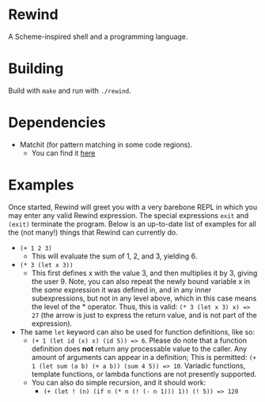 # Rewind
A Scheme-inspired shell and a programming language.

# Building
Build with `make` and run with `./rewind`.

# Dependencies
* Matchit (for pattern matching in some code regions).
  - You can find it [here](https://github.com/BowenFu/matchit.cpp)

# Examples
Once started, Rewind will greet you with a very barebone REPL in which you may enter any
valid Rewind expression. The special expressions `exit` and `(exit)` terminate the program.
Below is an up-to-date list of examples for all the (not many!) things that Rewind can currently do.
- `(+ 1 2 3)`
  * This will evaluate the sum of 1, 2, and 3, yielding 6.
- `(* 3 (let x 3))`
  * This first defines x with the value 3, and then multiplies it by 3, giving the
  user 9.
  Note, you can also repeat the newly bound variable x in the _same_ expression it was defined in,
  and in any inner subexpressions, but not in any level above, which in this case means the level of
  the * operator. Thus, this is valid:
  `(* 3 (let x 3) x) => 27` (the arrow is just to express the return value, and is not part of the
  expression).
- The same `let` keyword can also be used for function definitions, like so:
  * `(+ 1 (let id (x) x) (id 5)) => 6`.
  Please do note that a function definition does **not** return any processable value to the caller.
  Any amount of arguments can appear in a definition; This is permitted:
  `(+ 1 (let sum (a b) (+ a b)) (sum 4 5)) => 10`.
  Variadic functions, template functions, or lambda functions are not presently supported.
  * You can also do simple recursion, and it should work:
	* `(+ (let ! (n) (if n (* n (! (- n 1))) 1)) (! 5)) => 120`
